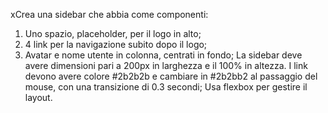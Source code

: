 xCrea una sidebar che abbia come componenti:
 1. Uno spazio, placeholder, per il logo in alto;
 2. 4 link per la navigazione subito dopo il logo;
 3. Avatar e nome utente in colonna, centrati in fondo;
La sidebar deve avere dimensioni pari a 200px in larghezza e il 100% in altezza.
I link devono avere colore #2b2b2b e cambiare in #2b2bb2 al passaggio del mouse, con una transizione di 0.3 secondi;
Usa flexbox per gestire il layout.